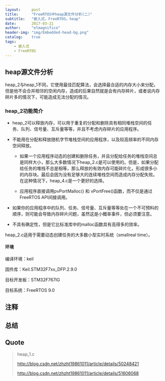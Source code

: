 ```yaml
---
layout:     post
title:      "FreeRTOS中heap源文件分析(二)"
subtitle:   "嵌入式，FreeRTOS，heap"
date:       2017-03-21
author:     "elmagnifico"
header-img: "img/Embedded-head-bg.png"
catalog:    true
tags:
    - 嵌入式
    - FreeRTOS
---
```


## heap源文件分析

heap_2与heap_1不同，它使用最佳匹配算法，会选择最合适的内存大小来分配，但是他不会合并相邻的空闲内存，造成的后果自然就是会有内存碎片，或者说内存碎片多的情况下，可能造成无法分配的情况。

### heap_2功能简介

- heap_2可以释放内存，可以用于重复的分配和删除具有相同堆栈空间的任务、队列、信号量、互斥量等等，并且不考虑内存碎片的应用程序。
- 不能用在分配和释放随机字节堆栈空间的应用程序，以及较高频率的不同内存空间释放。
  - 如果一个应用程序动态的创建和删除任务，并且分配给任务的堆栈空间总是同样大小，那么大多数情况下heap_2.c是可以使用的。但是，如果分配给任务的堆栈不总是相等，那么释放的有效内存可能碎片化，形成很多小的内存块。最后会因为没有足够大的连续堆栈空间而造成内存分配失败。在这种情况下，heap_4.c是一个更好的选择。

  - 应用程序直接调用pvPortMalloc() 和 vPortFree()函数，而不仅是通过FreeRTOS API间接调用。

- 如果你的应用程序中的队列、任务、信号量、互斥量等等处在一个不可预料的顺序，则可能会导致内存碎片问题，虽然这是小概率事件，但必须要注意。

- 不具有确定性，但是它比标准库中的malloc函数具有高得多的效率。

heap_2.c适用于需要动态创建任务的大多数小型实时系统（smallreal time）。

#### 环境

编译环境：keil

固件库：Keil.STM32F7xx_DFP.2.9.0

目标开发板：STM32F767IG

目标系统：FreeRTOS 9.0

## 注释



#### 



## 总结



## Quote

> heap_1.c
> 
> http://blog.csdn.net/zhzht19861011/article/details/50248421
> 
> http://blog.csdn.net/zhzht19861011/article/details/51606068